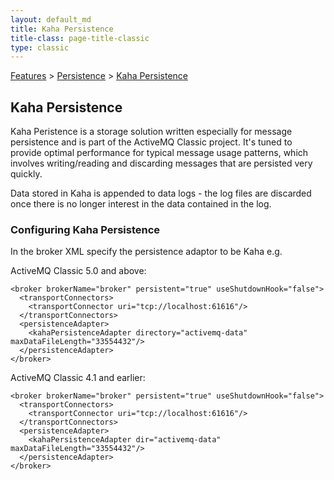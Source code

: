 ```yaml
---
layout: default_md
title: Kaha Persistence 
title-class: page-title-classic
type: classic
---
```


[Features](features) > [Persistence](persistence) > [Kaha Persistence](kaha-persistence)


Kaha Persistence
----------------

Kaha Peristence is a storage solution written especially for message persistence and is part of the ActiveMQ Classic project. It's tuned to provide optimal performance for typical message usage patterns, which involves writing/reading and discarding messages that are persisted very quickly.

Data stored in Kaha is appended to data logs - the log files are discarded once there is no longer interest in the data contained in the log.

### Configuring Kaha Persistence

In the broker XML specify the persistence adaptor to be Kaha e.g.

ActiveMQ Classic 5.0 and above:
```
<broker brokerName="broker" persistent="true" useShutdownHook="false">
  <transportConnectors>
    <transportConnector uri="tcp://localhost:61616"/>
  </transportConnectors>
  <persistenceAdapter>
    <kahaPersistenceAdapter directory="activemq-data" maxDataFileLength="33554432"/>
  </persistenceAdapter>
</broker>
```
ActiveMQ Classic 4.1 and earlier:
```
<broker brokerName="broker" persistent="true" useShutdownHook="false">
  <transportConnectors>
    <transportConnector uri="tcp://localhost:61616"/>
  </transportConnectors>
  <persistenceAdapter>
    <kahaPersistenceAdapter dir="activemq-data" maxDataFileLength="33554432"/>
  </persistenceAdapter>
</broker>
```
